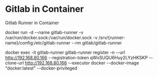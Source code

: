 # Gitlab in Container

Gitlab Runner in Container

docker run -d --name gitlab-runner -v /var/run/docker.sock:/var/run/docker.sock -v /srv/{runner-name}/config:/etc/gitlab-runner --rm gitlab/gitlab-runner 

docker exec -it gitlab-runner gitlab-runner register -n --url http://192.168.80.166 --registration-token qWxSUQU6Huy2LYzHKSKP --clone-url http://192.168.80.166 --executor docker --docker-image "docker:latest" --docker-privileged 
